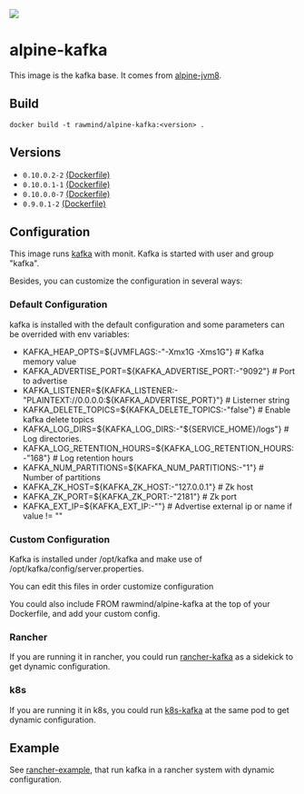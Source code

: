 [![](https://images.microbadger.com/badges/image/rawmind/alpine-kafka.svg)](https://microbadger.com/images/rawmind/alpine-kafka "Get your own image badge on microbadger.com")

alpine-kafka 
==============

This image is the kafka base. It comes from [alpine-jvm8][alpine-jvm8].

## Build

```
docker build -t rawmind/alpine-kafka:<version> .
```

## Versions

- `0.10.0.2-2` [(Dockerfile)](https://github.com/rawmind0/alpine-kafka/blob/0.10.0.2-2/Dockerfile)
- `0.10.0.1-1` [(Dockerfile)](https://github.com/rawmind0/alpine-kafka/blob/0.10.0.1-1/Dockerfile)
- `0.10.0.0-7` [(Dockerfile)](https://github.com/rawmind0/alpine-kafka/blob/0.10.0.0-7/Dockerfile)
- `0.9.0.1-2` [(Dockerfile)](https://github.com/rawmind0/alpine-kafka/blob/0.9.0.1-2/Dockerfile)

## Configuration

This image runs [kafka][kafka] with monit. Kafka is started with user and group "kafka".

Besides, you can customize the configuration in several ways:

### Default Configuration

kafka is installed with the default configuration and some parameters can be overrided with env variables:

- KAFKA_HEAP_OPTS=${JVMFLAGS:-"-Xmx1G -Xms1G"}     				# Kafka memory value
- KAFKA_ADVERTISE_PORT=${KAFKA_ADVERTISE_PORT:-"9092"}			# Port to advertise
- KAFKA_LISTENER=${KAFKA_LISTENER:-"PLAINTEXT://0.0.0.0:${KAFKA_ADVERTISE_PORT}"}	# Listerner string 
- KAFKA_DELETE_TOPICS=${KAFKA_DELETE_TOPICS:-"false"}			# Enable kafka delete topics
- KAFKA_LOG_DIRS=${KAFKA_LOG_DIRS:-"${SERVICE_HOME}/logs"}		# Log directories.
- KAFKA_LOG_RETENTION_HOURS=${KAFKA_LOG_RETENTION_HOURS:-"168"}	# Log retention hours
- KAFKA_NUM_PARTITIONS=${KAFKA_NUM_PARTITIONS:-"1"}				# Number of partitions
- KAFKA_ZK_HOST=${KAFKA_ZK_HOST:-"127.0.0.1"}					# Zk host
- KAFKA_ZK_PORT=${KAFKA_ZK_PORT:-"2181"}						# Zk port
- KAFKA_EXT_IP=${KAFKA_EXT_IP:-""}								# Advertise external ip or name if value != ""


### Custom Configuration

Kafka is installed under /opt/kafka and make use of /opt/kafka/config/server.properties.

You can edit this files in order customize configuration

You could also include FROM rawmind/alpine-kafka at the top of your Dockerfile, and add your custom config.

### Rancher

If you are running it in rancher, you could run [rancher-kafka][rancher-kafka] as a sidekick to get dynamic configuration.

### k8s

If you are running it in k8s, you could run [k8s-kafka][k8s-kafka] at the same pod to get dynamic configuration.

## Example

See [rancher-example][rancher-example], that run kafka in a rancher system with dynamic configuration.


[alpine-jvm8]: https://github.com/rawmind0/alpine-jvm8/
[kafka]: http://kafka.apache.org/
[rancher-kafka]: https://hub.docker.com/r/rawmind/rancher-kafka/
[k8s-kafka]: https://hub.docker.com/r/rawmind/k8s-kafka/
[rancher-example]: https://github.com/rawmind0/alpine-kafka/tree/master/rancher
[k8s-example]: https://github.com/rawmind0/alpine-kafka/tree/master/k8s
